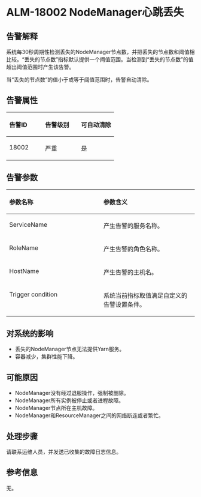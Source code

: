 # ALM-18002 NodeManager心跳丢失<a name="ZH-CN_TOPIC_0174499363"></a>

## 告警解释<a name="zh-cn_topic_0093195063_zh-cn_topic_0035998737_section65004788"></a>

系统每30秒周期性检测丢失的NodeManager节点数，并把丢失的节点数和阈值相比较。“丢失的节点数”指标默认提供一个阈值范围。当检测到“丢失的节点数”的值超出阈值范围时产生该告警。

当“丢失的节点数”的值小于或等于阈值范围时，告警自动清除。

## 告警属性<a name="zh-cn_topic_0093195063_zh-cn_topic_0035998737_section48172185"></a>

<a name="zh-cn_topic_0093195063_zh-cn_topic_0035998737_table65488131"></a>
<table><thead align="left"><tr id="zh-cn_topic_0093195063_zh-cn_topic_0035998737_row18827362"><th class="cellrowborder" valign="top" width="33.33333333333333%" id="mcps1.1.4.1.1"><p id="zh-cn_topic_0093195063_zh-cn_topic_0035998737_p48621330"><a name="zh-cn_topic_0093195063_zh-cn_topic_0035998737_p48621330"></a><a name="zh-cn_topic_0093195063_zh-cn_topic_0035998737_p48621330"></a>告警ID</p>
</th>
<th class="cellrowborder" valign="top" width="33.33333333333333%" id="mcps1.1.4.1.2"><p id="zh-cn_topic_0093195063_zh-cn_topic_0035998737_p46013667"><a name="zh-cn_topic_0093195063_zh-cn_topic_0035998737_p46013667"></a><a name="zh-cn_topic_0093195063_zh-cn_topic_0035998737_p46013667"></a>告警级别</p>
</th>
<th class="cellrowborder" valign="top" width="33.33333333333333%" id="mcps1.1.4.1.3"><p id="zh-cn_topic_0093195063_zh-cn_topic_0035998737_p36119548"><a name="zh-cn_topic_0093195063_zh-cn_topic_0035998737_p36119548"></a><a name="zh-cn_topic_0093195063_zh-cn_topic_0035998737_p36119548"></a>可自动清除</p>
</th>
</tr>
</thead>
<tbody><tr id="zh-cn_topic_0093195063_zh-cn_topic_0035998737_row40002310"><td class="cellrowborder" valign="top" width="33.33333333333333%" headers="mcps1.1.4.1.1 "><p id="zh-cn_topic_0093195063_zh-cn_topic_0035998737_p18961705"><a name="zh-cn_topic_0093195063_zh-cn_topic_0035998737_p18961705"></a><a name="zh-cn_topic_0093195063_zh-cn_topic_0035998737_p18961705"></a>18002</p>
</td>
<td class="cellrowborder" valign="top" width="33.33333333333333%" headers="mcps1.1.4.1.2 "><p id="zh-cn_topic_0093195063_zh-cn_topic_0035998737_p59503116"><a name="zh-cn_topic_0093195063_zh-cn_topic_0035998737_p59503116"></a><a name="zh-cn_topic_0093195063_zh-cn_topic_0035998737_p59503116"></a>严重</p>
</td>
<td class="cellrowborder" valign="top" width="33.33333333333333%" headers="mcps1.1.4.1.3 "><p id="zh-cn_topic_0093195063_zh-cn_topic_0035998737_p55023063"><a name="zh-cn_topic_0093195063_zh-cn_topic_0035998737_p55023063"></a><a name="zh-cn_topic_0093195063_zh-cn_topic_0035998737_p55023063"></a>是</p>
</td>
</tr>
</tbody>
</table>

## 告警参数<a name="zh-cn_topic_0093195063_zh-cn_topic_0035998737_section30896486"></a>

<a name="zh-cn_topic_0093195063_zh-cn_topic_0035998737_table27683123"></a>
<table><thead align="left"><tr id="zh-cn_topic_0093195063_zh-cn_topic_0035998737_row23047586"><th class="cellrowborder" valign="top" width="50%" id="mcps1.1.3.1.1"><p id="zh-cn_topic_0093195063_zh-cn_topic_0035998737_p54915211"><a name="zh-cn_topic_0093195063_zh-cn_topic_0035998737_p54915211"></a><a name="zh-cn_topic_0093195063_zh-cn_topic_0035998737_p54915211"></a>参数名称</p>
</th>
<th class="cellrowborder" valign="top" width="50%" id="mcps1.1.3.1.2"><p id="zh-cn_topic_0093195063_zh-cn_topic_0035998737_p18947112"><a name="zh-cn_topic_0093195063_zh-cn_topic_0035998737_p18947112"></a><a name="zh-cn_topic_0093195063_zh-cn_topic_0035998737_p18947112"></a>参数含义</p>
</th>
</tr>
</thead>
<tbody><tr id="zh-cn_topic_0093195063_zh-cn_topic_0035998737_row58321122"><td class="cellrowborder" valign="top" width="50%" headers="mcps1.1.3.1.1 "><p id="zh-cn_topic_0093195063_zh-cn_topic_0035998737_p26390432"><a name="zh-cn_topic_0093195063_zh-cn_topic_0035998737_p26390432"></a><a name="zh-cn_topic_0093195063_zh-cn_topic_0035998737_p26390432"></a>ServiceName</p>
</td>
<td class="cellrowborder" valign="top" width="50%" headers="mcps1.1.3.1.2 "><p id="zh-cn_topic_0093195063_zh-cn_topic_0035998737_p57250251"><a name="zh-cn_topic_0093195063_zh-cn_topic_0035998737_p57250251"></a><a name="zh-cn_topic_0093195063_zh-cn_topic_0035998737_p57250251"></a>产生告警的服务名称。</p>
</td>
</tr>
<tr id="zh-cn_topic_0093195063_zh-cn_topic_0035998737_row45490212"><td class="cellrowborder" valign="top" width="50%" headers="mcps1.1.3.1.1 "><p id="zh-cn_topic_0093195063_zh-cn_topic_0035998737_p60828573"><a name="zh-cn_topic_0093195063_zh-cn_topic_0035998737_p60828573"></a><a name="zh-cn_topic_0093195063_zh-cn_topic_0035998737_p60828573"></a>RoleName</p>
</td>
<td class="cellrowborder" valign="top" width="50%" headers="mcps1.1.3.1.2 "><p id="zh-cn_topic_0093195063_zh-cn_topic_0035998737_p28167350"><a name="zh-cn_topic_0093195063_zh-cn_topic_0035998737_p28167350"></a><a name="zh-cn_topic_0093195063_zh-cn_topic_0035998737_p28167350"></a>产生告警的角色名称。</p>
</td>
</tr>
<tr id="zh-cn_topic_0093195063_zh-cn_topic_0035998737_row52179558"><td class="cellrowborder" valign="top" width="50%" headers="mcps1.1.3.1.1 "><p id="zh-cn_topic_0093195063_zh-cn_topic_0035998737_p65794642"><a name="zh-cn_topic_0093195063_zh-cn_topic_0035998737_p65794642"></a><a name="zh-cn_topic_0093195063_zh-cn_topic_0035998737_p65794642"></a>HostName</p>
</td>
<td class="cellrowborder" valign="top" width="50%" headers="mcps1.1.3.1.2 "><p id="zh-cn_topic_0093195063_zh-cn_topic_0035998737_p27765811"><a name="zh-cn_topic_0093195063_zh-cn_topic_0035998737_p27765811"></a><a name="zh-cn_topic_0093195063_zh-cn_topic_0035998737_p27765811"></a>产生告警的主机名。</p>
</td>
</tr>
<tr id="zh-cn_topic_0093195063_zh-cn_topic_0035998737_row48565715"><td class="cellrowborder" valign="top" width="50%" headers="mcps1.1.3.1.1 "><p id="zh-cn_topic_0093195063_zh-cn_topic_0035998737_p41508862"><a name="zh-cn_topic_0093195063_zh-cn_topic_0035998737_p41508862"></a><a name="zh-cn_topic_0093195063_zh-cn_topic_0035998737_p41508862"></a>Trigger condition</p>
</td>
<td class="cellrowborder" valign="top" width="50%" headers="mcps1.1.3.1.2 "><p id="zh-cn_topic_0093195063_zh-cn_topic_0035998737_p6774674"><a name="zh-cn_topic_0093195063_zh-cn_topic_0035998737_p6774674"></a><a name="zh-cn_topic_0093195063_zh-cn_topic_0035998737_p6774674"></a>系统当前指标取值满足自定义的告警设置条件。</p>
</td>
</tr>
</tbody>
</table>

## 对系统的影响<a name="zh-cn_topic_0093195063_zh-cn_topic_0035998737_section9632925"></a>

-   丢失的NodeManager节点无法提供Yarn服务。
-   容器减少，集群性能下降。

## 可能原因<a name="zh-cn_topic_0093195063_zh-cn_topic_0035998737_section19587461"></a>

-   NodeManager没有经过退服操作，强制被删除。
-   NodeManager所有实例被停止或者进程故障。
-   NodeManager节点所在主机故障。
-   NodeManager和ResourceManager之间的网络断连或者繁忙。

## 处理步骤<a name="zh-cn_topic_0093195063_zh-cn_topic_0035998737_section42069424"></a>

请联系运维人员，并发送已收集的故障日志信息。

## 参考信息<a name="zh-cn_topic_0093195063_zh-cn_topic_0035998737_section43080504"></a>

无。

